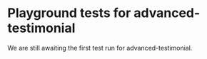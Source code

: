 # Playground tests for advanced-testimonial
We are still awaiting the first test run for advanced-testimonial.
